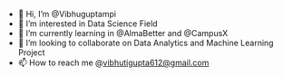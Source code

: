 - 👋 Hi, I’m @Vibhuguptampi
- 👀 I’m interested in Data Science Field
- 🌱 I’m currently learning in @AlmaBetter and @CampusX
- 💞️ I’m looking to collaborate on Data Analytics and Machine Learning Project
- 📫 How to reach me @vibhutigupta612@gmail.com

<!---
Vibhuguptampi/Vibhuguptampi is a ✨ special ✨ repository because its `README.md` (this file) appears on your GitHub profile.
You can click the Preview link to take a look at your changes.
--->

